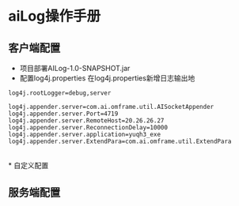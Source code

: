 # aiLog操作手册

## 客户端配置
 * 项目部署AILog-1.0-SNAPSHOT.jar<br>
 * 配置log4j.properties
 在log4j.properties新增日志输出地
 ```
 log4j.rootLogger=debug,server
 ```
 ```
log4j.appender.server=com.ai.omframe.util.AISocketAppender
log4j.appender.server.Port=4719
log4j.appender.server.RemoteHost=20.26.26.27
log4j.appender.server.ReconnectionDelay=10000
log4j.appender.server.application=yuqh3_exe
log4j.appender.server.ExtendPara=com.ai.omframe.util.ExtendPara
```
<br>
* 自定义配置

## 服务端配置


